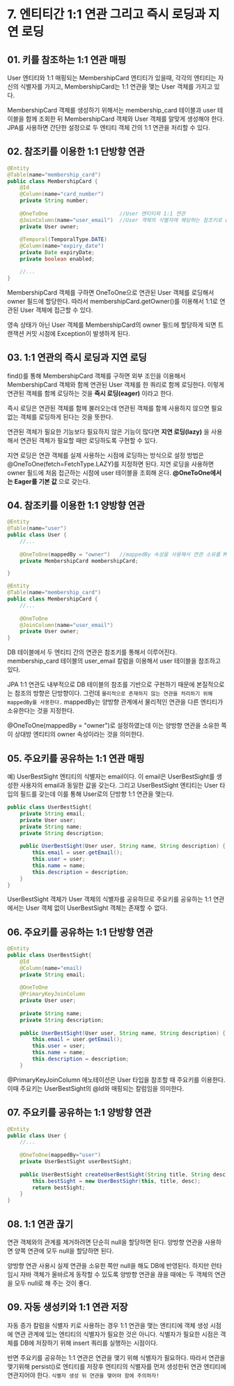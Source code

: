 # 7. 엔티티간 1:1 연관 그리고 즉시 로딩과 지연 로딩
## 01. 키를 참조하는 1:1 연관 매핑
User 엔티티와 1:1 매핑되는 MembershipCard 엔티티가 있을때, 각각의 엔티티는 자신의 식별자를 가지고, MembershipCard는 1:1 연관을 맺는 User 객체를 가지고 있다.

MembershipCard 객체를 생성하기 위해서는 membership_card 테이블과 user 테이블을 함께 조회한 뒤 MembershipCard 객체와 User 객체를 알맞게 생성해야 한다. JPA를 사용하면 간단한 설정으로 두 엔티티 객체 간의 1:1 연관을 처리할 수 있다.

## 02. 참조키를 이용한 1:1 단방향 연관
```java
@Entity
@Table(name="membership_card")
public class MembershipCard {
    @Id
    @Column(name="card_number")
    private String number;
    
    @OneToOne                       //User 엔티티와 1:1 연관
    @JoinColumn(name="user_email")  //User 객체의 식별자에 해당하는 참조키로 user_email을 지정
    private User owner;
    
    @Temporal(TemporalType.DATE)
    @Column(name="expiry_date")
    private Date expiryDate;
    private boolean enabled;

    //...
}
```

MembershipCard 객체를 구하면 OneToOne으로 연관된 User 객체를 로딩해서 owner 필드에 할당한다. 따라서 membershipCard.getOwner()를 이용해서 1:1로 연관된 User 객체에 접근할 수 있다.

영속 상태가 아닌 User 객체를 MembershipCard의 owner 필드에 할당하게 되면 트랜잭션 커밋 시점에 Exception이 발생하게 된다.

## 03. 1:1 연관의 즉시 로딩과 지연 로딩
find()를 통해 MembershipCard 객체를 구하면 외부 조인을 이용해서 MembershipCard 객체와 함께 연관된 User 객체를 한 쿼리로 함께 로딩한다. 이렇게 연관된 객체를 함께 로딩하는 것을 __즉시 로딩(eager)__ 이라고 한다.

즉시 로딩은 연관된 객체를 함께 불러오는데 연관된 객체를 함께 사용하지 않으면 필요 없는 객체를 로딩하게 된다는 것을 뜻한다.

연관된 객체가 필요한 기능보다 필요하지 않은 기능이 많다면 __지연 로딩(lazy)__ 을 사용해서 연관된 객체가 필요할 때만 로딩하도록 구현할 수 있다.

지연 로딩은 연관 객체를 실제 사용하는 시점에 로딩하는 방식으로 설정 방법은 @OneToOne(fetch=FetchType.LAZY)를 지정하면 된다.  지연 로딩을 사용하면 owner 필드에 처음 접근하는 시점에 user 테이블을 조회해 온다. __@OneToOne에서는 Eager를 기본 값__ 으로 갖는다.

## 04. 참조키를 이용한 1:1 양방향 연관
```java
@Entity
@Table(name="user")
public class User {
    //...
    
    @OneToOne(mappedBy = "owner")   //mappedBy 속성을 사용해서 연관 소유를 MembershipCard의 "owner" 속성이 갖고 있다고 설정
    private MembershipCard membershipCard;

}

@Entity
@Table(name="membership_card")
public class MembershipCard {
    //...
    
    @OneToOne
    @JoinColumn(name="user_email")
    private User owner;
}
```

DB 테이블에서 두 엔티티 간의 연관은 참조키를 통해서 이루어진다. membership_card 테이블의 user_email 칼럼을 이용해서 user 테이블을 참조하고 있다. 

JPA 1:1 연관도 내부적으로 DB 테이블의 참조를 기반으로 구현하기 때문에 본질적으로는 참조의 방향은 단방향이다. 그런데 `물리적으로 존재하지 않는 연관을 처리하기 위해 mappedBy를 사용한다.` mappedBy는 양방향 관계에서 물리적인 연관을 다른 엔티티가 소유한다는 것을 지정한다.

@OneToOne(mappedBy = "owner")로 설정하였는데 이는 양방향 연관을 소유한 쪽이 상대방 엔티티의 owner 속성이라는 것을 의미한다.

## 05. 주요키를 공유하는 1:1 연관 매핑
예) UserBestSight 엔티티의 식별자는 email이다. 이 email은 UserBestSight를 생성한 사용자의 email과 동일한 값을 갖는다. 그리고 UserBestSight 엔티티는 User 타입의 필드를 갖는데 이를 통해 User로의 단방향 1:1 연관을 맺는다.

```java
public class UserBestSight{
    private String email;
    private User user;
    private String name;
    private String description;
    
    public UserBestSight(User user, String name, String description) {
        this.email = user.getEmail();
        this.user = user;
        this.name = name;
        this.description = description;
    }
}
```
UserBestSight 객체가 User 객체의 식별자를 공유하므로 주요키를 공유하는 1:1 연관에서는 User 객체 없이 UserBestSight 객체는 존재할 수 없다.

## 06. 주요키를 공유하는 1:1 단방향 연관
```java
@Entity
public class UserBestSight{
    @Id
    @Column(name="email)
    private String email;
    
    @OneToOne
    @PrimaryKeyJoinColumn
    private User user;
    
    private String name;
    private String description;
    
    public UserBestSight(User user, String name, String description) {
        this.email = user.getEmail();
        this.user = user;
        this.name = name;
        this.description = description;
    }

```
@PrimaryKeyJoinColumn 애노테이션은 User 타입을 참조할 때 주요키를 이용한다. 이때 주요키는 UserBestSight의 @Id와 매핑되는 칼럼임을 의미한다.

## 07. 주요키를 공유하는 1:1 양방향 연관
```java
@Entity
public class User {
    //...
    
    @OneToOne(mappedBy="user")
    private UserBestSight userBestSight;
    
    public UserBestSight createUserBestSight(String title, String desc) {
        this.bestSight = new UserBestSighr(this, title, desc);
        return bestSight;
    }
}
```

## 08. 1:1 연관 끊기
연관 객체와의 관계를 제거하려면 단순히 null을 할당하면 된다. 양방향 연관을 사용하면 양쪽 연관에 모두 null을 할당하면 된다. 

양방향 연관 사용시 실제 연관을 소유한 쪽만 null을 해도 DB에 반영된다. 하지만 런타임시 자바 객체가 올바르게 동작할 수 있도록 양방향 연관을 끊을 때에는 두 객체의 연관을 모두 null로 해 주는 것이 좋다.

## 09. 자동 생성키와 1:1 연관 저장
자동 증가 칼럼을 식별자 키로 사용하는 경우 1:1 연관을 맺는 엔티티에 객체 생성 시점에 연관 관계에 있는 엔티티의 식별자가 필요한 것은 아니다. 식별자가 필요한 시점은 객체를 DB에 저장하기 위해 insert 쿼리를 실행하는 시점이다. 

반면 주요키를 공유하는 1:1 연관은 연관을 맺기 위해 식별자가 필요하다. 따라서 연관을 맺기위해 persist()로 엔티티를 저장후 엔티티의 식별자를 먼저 생성한뒤 연관 엔티티에 연관지어야 한다. `식별자 생성 뒤 연관을 맺어야 함에 주의하자!`
